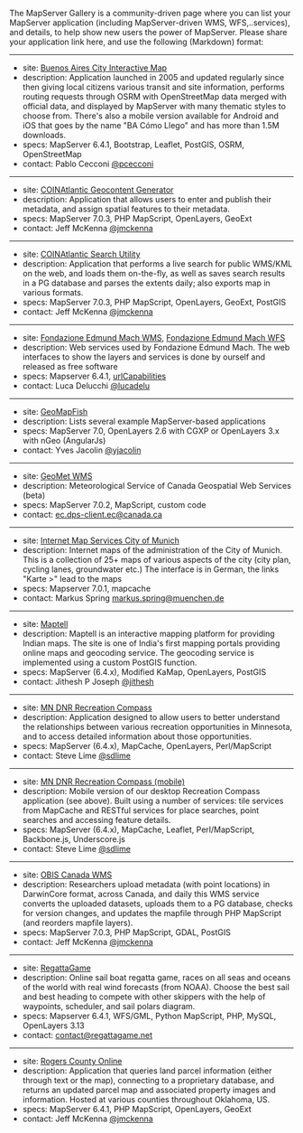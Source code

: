 The MapServer Gallery is a community-driven page where you can list your MapServer application (including MapServer-driven WMS, WFS,..services), and details, to help show new users the power of MapServer.  Please share your application link here, and use the following (Markdown) format:

----    
 
 * site: [Buenos Aires City Interactive Map](http://mapa.buenosaires.gob.ar/)
 * description: Application launched in 2005 and updated regularly since then giving local citizens various transit and site information, performs routing requests through OSRM with OpenStreetMap data merged with official data, and displayed by MapServer with many thematic styles to choose from. There's also a mobile version available for Android and iOS that goes by the name "BA Cómo Llego" and has more than 1.5M downloads.
 * specs: MapServer 6.4.1, Bootstrap, Leaflet, PostGIS, OSRM, OpenStreetMap
 * contact: Pablo Cecconi [@pcecconi](https://github.com/pcecconi)

----    
 
 * site: [COINAtlantic Geocontent Generator](http://coinatlantic.tools/cgg/)
 * description: Application that allows users to enter and publish their metadata, and assign spatial features to their metadata.
 * specs: MapServer 7.0.3, PHP MapScript, OpenLayers, GeoExt
 * contact: Jeff McKenna [@jmckenna](https://github.com/jmckenna)

----    
 
 * site: [COINAtlantic Search Utility](http://coinatlantic.tools/csu/)
 * description: Application that performs a live search for public WMS/KML on the web, and loads them on-the-fly, as well as saves search results in a PG database and parses the extents daily; also exports map in various formats.
 * specs: MapServer 7.0.3, PHP MapScript, OpenLayers, GeoExt, PostGIS
 * contact: Jeff McKenna [@jmckenna](https://github.com/jmckenna)

----

* site: [Fondazione Edmund Mach WMS](http://www.geodati.fmach.it/wms_catalogue/), [Fondazione Edmund Mach WFS](http://www.geodati.fmach.it/wfs_catalogue/)
* description: Web services used by Fondazione Edmund Mach. The web interfaces to show the layers and services is done by ourself and released as free software
* specs: Mapserver 6.4.1, [urlCapabilities](https://github.com/lucadelu/urlCapabilities)
* contact: Luca Delucchi [@lucadelu](https://wiki.osgeo.org/wiki/User:Lucadelu)

----   
                                                                           
 * site: [GeoMapFish](http://geomapfish.org)
 * description: Lists several example MapServer-based applications
 * specs: MapServer 7.0, OpenLayers 2.6 with CGXP or OpenLayers 3.x with nGeo (AngularJs)
 * contact: Yves Jacolin [@yjacolin](https://github.com/yjacolin)

----    
 
 * site: [GeoMet WMS](http://geo.weather.gc.ca/geomet-beta?service=WMS&version=1.3.0&request=GetCapabilities)
 * description: Meteorological Service of Canada Geospatial Web Services (beta)
 * specs: MapServer 7.0.2, MapScript, custom code
 * contact: ec.dps-client.ec@canada.ca

----

* site: [Internet Map Services City of Munich](http://maps.muenchen.de)
* description: Internet maps of the administration of the City of Munich. This is a collection of 25+ maps of various aspects of the city (city plan, cycling lanes, groundwater etc.) The interface is in German, the links "Karte >" lead to the maps
* specs: Mapserver 7.0.1, mapcache
* contact: Markus Spring <markus.spring@muenchen.de>

---- 

 * site: [Maptell](http://www.maptell.com/maps.html)     
 * description: Maptell is an interactive mapping platform for providing Indian maps. The site is one of India's first mapping portals providing online maps and geocoding service. The geocoding service is implemented using a custom PostGIS function.
 * specs: MapServer (6.4.x), Modified KaMap, OpenLayers, PostGIS
 * contact: Jithesh P Joseph [@jithesh](https://github.com/jithesh) 

----

 * site: [MN DNR Recreation Compass](http://www.dnr.state.mn.us/maps/compass.html)     
 * description: Application designed to allow users to better understand the relationships between various recreation opportunities in Minnesota, and to access detailed information about those opportunities.
 * specs: MapServer (6.4.x), MapCache, OpenLayers, Perl/MapScript
 * contact: Steve Lime [@sdlime](https://github.com/sdlime)  
                
----              

 * site: [MN DNR Recreation Compass (mobile)](http://mobile.dnr.state.mn.us/compass)       
 * description: Mobile version of our desktop Recreation Compass application (see above). Built using a number of services: tile services from MapCache and RESTful services for place searches, point searches and accessing feature details. 
 * specs: MapServer (6.4.x), MapCache, Leaflet, Perl/MapScript, Backbone.js, Underscore.js
 * contact: Steve Lime [@sdlime](https://github.com/sdlime)

----    
 
 * site: [OBIS Canada WMS](http://coinatlantic.tools/cgi-bin/iptobiscanada?SERVICE=wms&REQUEST=GetCapabilities&VERSION=1.3.0)
 * description: Researchers upload metadata (with point locations) in DarwinCore format, across Canada, and daily this WMS service converts the uploaded datasets, uploads them to a PG database, checks for version changes, and updates the mapfile through PHP MapScript (and reorders mapfile layers).
 * specs: MapServer 7.0.3, PHP MapScript, GDAL, PostGIS
 * contact: Jeff McKenna [@jmckenna](https://github.com/jmckenna)

----    
 
 * site: [RegattaGame](http://www.regattagame.net)
 * description: Online sail boat regatta game, races on all seas and oceans of the world with real wind forecasts (from NOAA). Choose the best sail and best heading to compete with other skippers with the help of waypoints, scheduler, and sail polars diagram.
 * specs: Mapserver 6.4.1, WFS/GML, Python MapScript, PHP, MySQL, OpenLayers 3.13 
 * contact: contact@regattagame.net

----    
 
 * site: [Rogers County Online](http://mapview-rogers.com/)
 * description: Application that queries land parcel information (either through text or the map), connecting to a proprietary database, and returns an updated parcel map and associated property images and information.  Hosted at various counties throughout Oklahoma, US.
 * specs: MapServer 6.4.1, PHP MapScript, OpenLayers, GeoExt
 * contact: Jeff McKenna [@jmckenna](https://github.com/jmckenna)




